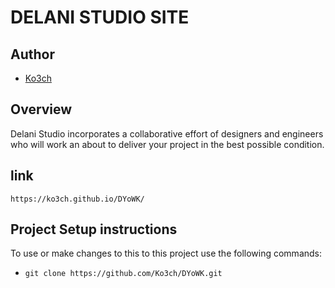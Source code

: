 # DELANI STUDIO SITE

## Author
- [Ko3ch](https://github.com/Ko3ch)

## Overview 
Delani Studio incorporates a collaborative effort of designers and engineers who will work an about to 
deliver your project in the best possible condition.

## link
`https://ko3ch.github.io/DYoWK/`

## Project Setup instructions
To use or make changes to this to this project use the following commands:

- `git clone https://github.com/Ko3ch/DYoWK.git`

